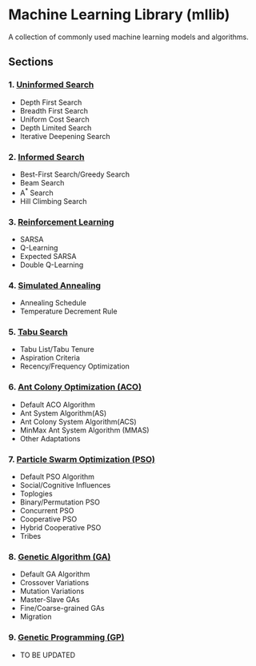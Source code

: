 # Machine Learning Library (mllib)

A collection of commonly used machine learning models and algorithms.

##  Sections

### 1. [Uninformed Search](https://github.com/zcliang97/machine_learning_lib/tree/master/UninformedSearch)
   * Depth First Search
   * Breadth First Search
   * Uniform Cost Search
   * Depth Limited Search
   * Iterative Deepening Search

### 2. [Informed Search](https://github.com/zcliang97/machine_learning_lib/tree/master/InformedSearch)
   * Best-First Search/Greedy Search
   * Beam Search
   * A<sup>*</sup> Search
   * Hill Climbing Search

### 3. [Reinforcement Learning](https://github.com/zcliang97/machine_learning_lib/tree/master/ReinforcementLearning)
   * SARSA
   * Q-Learning
   * Expected SARSA
   * Double Q-Learning

### 4. [Simulated Annealing](https://github.com/zcliang97/machine_learning_lib/tree/master/SimulatedAnnealing)
   * Annealing Schedule
   * Temperature Decrement Rule

### 5. [Tabu Search](https://github.com/zcliang97/machine_learning_lib/tree/master/TabuSearch)
   * Tabu List/Tabu Tenure
   * Aspiration Criteria
   * Recency/Frequency Optimization

### 6. [Ant Colony Optimization (ACO)](https://github.com/zcliang97/machine_learning_lib/tree/master/ACO)
   * Default ACO Algorithm
   * Ant System Algorithm(AS)
   * Ant Colony System Algorithm(ACS)
   * MinMax Ant System Algorithm (MMAS)
   * Other Adaptations

### 7. [Particle Swarm Optimization (PSO)](https://github.com/zcliang97/machine_learning_lib/tree/master/PSO)
   * Default PSO Algorithm
   * Social/Cognitive Influences
   * Toplogies
   * Binary/Permutation PSO
   * Concurrent PSO
   * Cooperative PSO
   * Hybrid Cooperative PSO
   * Tribes

### 8. [Genetic Algorithm (GA)](https://github.com/zcliang97/machine_learning_lib/tree/master/GeneticAlgorithm)
   * Default GA Algorithm
   * Crossover Variations
   * Mutation Variations
   * Master-Slave GAs
   * Fine/Coarse-grained GAs
   * Migration

### 9. [Genetic Programming (GP)](https://github.com/zcliang97/machine_learning_lib/tree/master/GeneticProgramming)
   * TO BE UPDATED
